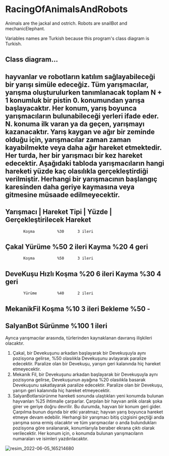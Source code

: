 # RacingOfAnimalsAndRobots
Animals are the jackal and  ostrich. Robots are snailBot and mechanicElephant.

Variables names are Turkish because this program's class diagram is Turkish.

Class diagram...
------------------------------------------------------------------------------------------------------------------------
hayvanlar ve robotların katılım sağlayabileceği bir yarışı simüle edeceğiz. Tüm yarışmacılar, yarışma oluşturulurken
tanımlanacak toplam N + 1 konumluk bir pistin 0. konumundan yarışa başlayacaktır. Her konum, yarış boyunca yarışmacıların
bulunabileceği yerleri ifade eder. N. konuma ilk varan ya da geçen, yarışmayı kazanacaktır.
Yarış kaygan ve ağır bir zeminde olduğu için, yarışmacılar zaman zaman kayabilmekte veya daha ağır hareket etmektedir. Her
turda, her bir yarışmacı bir kez hareket edecektir. Aşağıdaki tabloda yarışmacıların hangi hareketi yüzde kaç olasılıkla
gerçekleştirdiği verilmiştir. Herhangi bir yarışmacının başlangıç karesinden daha geriye kaymasına veya gitmesine müsaade
edilmeyecektir.
----------------------------------------------------------------
Yarışmacı |  Hareket Tipi | Yüzde |  Gerçekleştirilecek Hareket
----------------------------------------------------------------
            Koşma          %30      3 ileri    
Çakal       Yürüme         %50      2 ileri
            Kayma          %20      4 geri
----------------------------------------------------------------
            Koşma          %50      3 ileri
DeveKuşu    Hızlı Koşma    %20      6 ileri
            Kayma          %30      4 geri
----------------------------------------------------------------
            Yürüme         %40      2 ileri
MekanikFil  Koşma          %10      3 ileri
            Bekleme        %50      -
----------------------------------------------------------------
SalyanBot   Sürünme        %100     1 ileri
----------------------------------------------------------------
Ayrıca yarışmacılar arasında, türlerinden kaynaklanan davranış ilişkileri olacaktır.
1) Çakal, bir Devekuşunu arkadan başlayarak bir Devekuşuyla aynı pozisyona gelirse, %50 olasılıkla Devekuşunu avlayarak
paralize edecektir. Paralize olan bir Devekuşu, yarışın geri kalanında hiç hareket etmeyecektir.
2) Mekanik Fil, bir Devekuşunu arkadan başlayarak bir Devekuşuyla aynı pozisyona gelirse, Devekuşunun ayağına %20
olasılıkla basarak Devekuşunu sakatlayarak paralize edecektir. Paralize olan bir Devekuşu, yarışın geri kalanında hiç
hareket etmeyecektir.
3) SalyanBotlarsürünme hareketi sonunda ulaştıkları yeni konumda bulunan hayvanları %25 ihtimalle çarparlar. Çarpılan bir
hayvan anlık olarak şoka girer ve geriye doğru devrilir. Bu durumda, hayvan bir konum geri gider. Çarpılma bunun dışında
bir etki yaratmaz; hayvan yarış boyunca hareket etmeye devam edebilir.
Herhangi bir yarışmacı bitiş çizgisini geçtiği anda yarışma sona ermiş olacaktır ve tüm yarışmacılar o anda bulundukları pozisyona
göre sıralanarak, konumlarıyla beraber ekrana çıktı olarak verilecektir. Her konum için, o konumda bulunan yarışmacıların
numaraları ve isimleri yazdırılacaktır.

![resim_2022-06-05_165214680](https://user-images.githubusercontent.com/87274613/172053976-94a55d68-3ae9-492f-bd5b-286e9d7abcf1.png)
